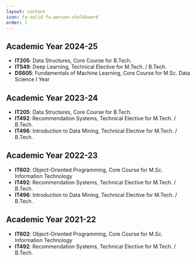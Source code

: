 ```yaml
---
layout: content
icon: fa-solid fa-person-chalkboard
order: 1
---
```



## Academic Year 2024-25
- **IT205**: Data Structures, Core Course for B.Tech.
- **IT549**: Deep Learning, Technical Elective for M.Tech. / B.Tech.
- **DS605**: Fundamentals of Machine Learning, Core Course for M.Sc. Data Science I Year

## Academic Year 2023-24
- **IT205**: Data Structures, Core Course for B.Tech. 
- **IT492**: Recommendation Systems, Technical Elective for M.Tech. / B.Tech.
- **IT496**: Introduction to Data Mining, Technical Elective for M.Tech. / B.Tech.

## Academic Year 2022-23
- **IT602**: Object-Oriented Programming, Core Course for M.Sc. Information Technology 
- **IT492**: Recommendation Systems, Technical Elective for M.Tech. / B.Tech.
- **IT496**: Introduction to Data Mining, Technical Elective for M.Tech. / B.Tech.

## Academic Year 2021-22
- **IT602**: Object-Oriented Programming, Core Course for M.Sc. Information Technology
- **IT492**: Recommendation Systems, Technical Elective for M.Tech. / B.Tech.

